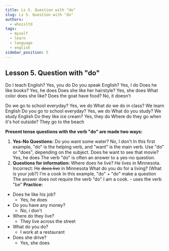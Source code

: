 ```yaml
---
title: Ls 5. Question with "do"
slug: Ls 5. Question with "do"
authors:
  - whoisltd
tags:
  - myself
  - learn
  - language
  - english
sidebar_position: 5
---
```


## Lesson 5. Question with "do"

Do I teach English?
Yes, you do
Do you speak English?
Yes, I do
Does he like books?
Yes, he does
Does she like her hairstyle?
Yes, she does
What color does she like?
Does the goat have food?
No, it doesn't

Do we go to school everyday?
Yes, we do
What do we do in class?
We learn English
Do you go to school everyday?
Yes, we do
What do you study?
We study English
Do they like ice cream?
Yes, they do
Where do they go when it's hot outside?
They go to the beach

**Present tense questions with the verb "do" are made two ways:**

1. **Yes-No Questions:**
   Do you want some water?
   No, I don't
   In this first example, "do" is the helping verb, and "want" is the main verb. Use "do" or "does", depending on the subject.
   Does he want to see that movie?
   Yes, he does
   The verb "do" is often an answer to a yes-no question.
2. **Questions for information:**
   Where does he live?
   He lives in Minnesota.
   Incorrect: He ~~does live~~ in Minnesota
   What do you do for a living? (What is your job?)
   I'm a cook
   In this example, "do" + "do" make a question
   The answer does not require the verb "do"
   I am a cook. - uses the verb "be"
   **Practice:**

- Does he like his job?
  - Yes, he does
- Do you have any money?
  - No, i don't
- Where do they live?
  - They live across the street
- What do you do?
  - I work at a restaurant
- Does she drive?
  - Yes, she does

